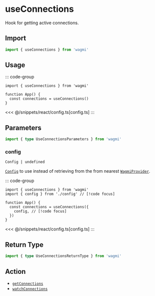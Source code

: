 # useConnections

Hook for getting active connections.

## Import

```ts
import { useConnections } from 'wagmi'
```

## Usage

::: code-group
```tsx [index.tsx]
import { useConnections } from 'wagmi'

function App() {
  const connections = useConnections()
}
```
<<< @/snippets/react/config.ts[config.ts]
:::

## Parameters

```ts
import { type UseConnectionsParameters } from 'wagmi'
```

### config

`Config | undefined`

[`Config`](/react/api/createConfig#config) to use instead of retrieving from the from nearest [`WagmiProvider`](/react/WagmiProvider).

::: code-group
```tsx [index.tsx]
import { useConnections } from 'wagmi'
import { config } from './config' // [!code focus]

function App() {
  const connections = useConnections({
    config, // [!code focus]
  })
}
```
<<< @/snippets/react/config.ts[config.ts]
:::

## Return Type

```ts
import { type UseConnectionsReturnType } from 'wagmi'
```

## Action

- [`getConnections`](/core/api/actions/getConnections)
- [`watchConnections`](/core/api/actions/watchConnections)
